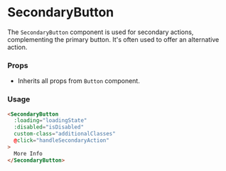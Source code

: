 # SecondaryButton

The `SecondaryButton` component is used for secondary actions, complementing the primary button. It's often used to offer an alternative action.

### Props

- Inherits all props from `Button` component.

### Usage

```html
<SecondaryButton
  :loading="loadingState"
  :disabled="isDisabled"
  custom-class="additionalClasses"
  @click="handleSecondaryAction"
>
  More Info
</SecondaryButton>
```